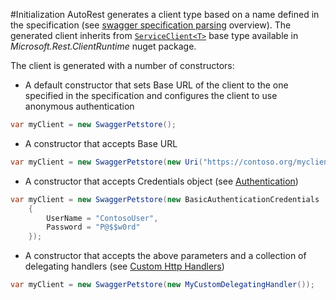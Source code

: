 #Initialization
AutoRest generates a client type based on a name defined in the specification (see [swagger specification parsing](swagger.md) overview). The generated client inherits from [`ServiceClient<T>`](../Microsoft.Rest/ClientRuntime/ServiceClient.cs) base type available in *Microsoft.Rest.ClientRuntime* nuget package. 

The client is generated with a number of constructors: 

* A default constructor that sets Base URL of the client to the one specified in the specification and configures the client to use anonymous authentication
```csharp
var myClient = new SwaggerPetstore();
```
* A constructor that accepts Base URL
```csharp
var myClient = new SwaggerPetstore(new Uri("https://contoso.org/myclient"));
```
* A constructor that accepts Credentials object (see [Authentication](clients-auth.md))
```csharp
var myClient = new SwaggerPetstore(new BasicAuthenticationCredentials
	{
		UserName = "ContosoUser",
		Password = "P@$$w0rd"
	});
```
* A constructor that accepts the above parameters and a collection of delegating handlers (see [Custom Http Handlers](clients-handlers.md))
```csharp
var myClient = new SwaggerPetstore(new MyCustomDelegatingHandler());
```